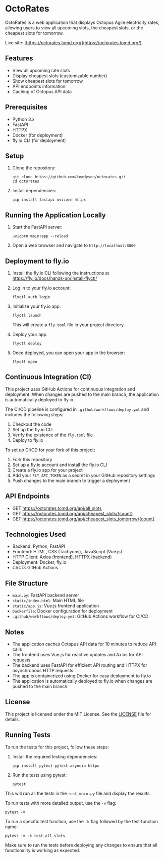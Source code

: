 # OctoRates

OctoRates is a web application that displays Octopus Agile electricity rates, allowing users to view all upcoming slots, the cheapest slots, or the cheapest slots for tomorrow.

Live site: [https://octorates.tomd.org/](https://octorates.tomd.org/)

## Features

- View all upcoming rate slots
- Display cheapest slots (customizable number)
- Show cheapest slots for tomorrow
- API endpoints information
- Caching of Octopus API data

## Prerequisites

- Python 3.x
- FastAPI
- HTTPX
- Docker (for deployment)
- fly.io CLI (for deployment)

## Setup

1. Clone the repository:
   ```
   git clone https://github.com/tomdyson/octorates.git
   cd octorates
   ```

2. Install dependencies:
   ```
   pip install fastapi uvicorn httpx
   ```

## Running the Application Locally

1. Start the FastAPI server:
   ```
   uvicorn main:app --reload
   ```

2. Open a web browser and navigate to `http://localhost:8000`

## Deployment to fly.io

1. Install the fly.io CLI following the instructions at https://fly.io/docs/hands-on/install-flyctl/

2. Log in to your fly.io account:
   ```
   flyctl auth login
   ```

3. Initialize your fly.io app:
   ```
   flyctl launch
   ```
   This will create a `fly.toml` file in your project directory.

4. Deploy your app:
   ```
   flyctl deploy
   ```

5. Once deployed, you can open your app in the browser:
   ```
   flyctl open
   ```

## Continuous Integration (CI)

This project uses GitHub Actions for continuous integration and deployment. When changes are pushed to the main branch, the application is automatically deployed to fly.io.

The CI/CD pipeline is configured in `.github/workflows/deploy.yml` and includes the following steps:

1. Checkout the code
2. Set up the fly.io CLI
3. Verify the existence of the `fly.toml` file
4. Deploy to fly.io

To set up CI/CD for your fork of this project:

1. Fork this repository
2. Set up a fly.io account and install the fly.io CLI
3. Create a fly.io app for your project
4. Add your `FLY_API_TOKEN` as a secret in your GitHub repository settings
5. Push changes to the main branch to trigger a deployment

## API Endpoints

- GET https://octorates.tomd.org/api/all_slots
- GET https://octorates.tomd.org/api/cheapest_slots/{count}
- GET https://octorates.tomd.org/api/cheapest_slots_tomorrow/{count}

## Technologies Used

- Backend: Python, FastAPI
- Frontend: HTML, CSS (Tachyons), JavaScript (Vue.js)
- HTTP Client: Axios (frontend), HTTPX (backend)
- Deployment: Docker, fly.io
- CI/CD: GitHub Actions

## File Structure

- `main.py`: FastAPI backend server
- `static/index.html`: Main HTML file
- `static/app.js`: Vue.js frontend application
- `Dockerfile`: Docker configuration for deployment
- `.github/workflows/deploy.yml`: GitHub Actions workflow for CI/CD

## Notes

- The application caches Octopus API data for 10 minutes to reduce API calls
- The frontend uses Vue.js for reactive updates and Axios for API requests
- The backend uses FastAPI for efficient API routing and HTTPX for asynchronous HTTP requests
- The app is containerized using Docker for easy deployment to fly.io
- The application is automatically deployed to fly.io when changes are pushed to the main branch

## License

This project is licensed under the MIT License. See the [LICENSE](LICENSE) file for details.

## Running Tests

To run the tests for this project, follow these steps:

1. Install the required testing dependencies:
   ```
   pip install pytest pytest-asyncio httpx
   ```

2. Run the tests using pytest:
   ```
   pytest
   ```

This will run all the tests in the `test_main.py` file and display the results.

To run tests with more detailed output, use the `-v` flag:
   ```
   pytest -v
   ```

To run a specific test function, use the `-k` flag followed by the test function name:
   ```
   pytest -v -k test_all_slots
   ```

Make sure to run the tests before deploying any changes to ensure that all functionality is working as expected.
